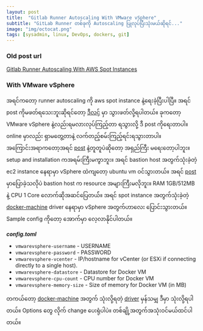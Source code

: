 ```yaml
---
layout: post
title:  "Gitlab Runner Autoscaling With VMware vSphere"
subtitle: "GitLab Runner တစ်ခုကို Autoscaling ပြုလုပ်ပြီးသုံးမယ်ဆိုရင်..."
image: "img/octocat.png"
tags: [sysadmin, linux, DevOps, dockers, git]
---
```


### **Old post url**

[Gitlab Runner Autoscaling With AWS Spot Instances](https://waiyanwh.github.io/2019-08-02-Gitlab-Runner-Autoscaling-with-aws-spot-instances/)

### **With VMware vSphere**
အရင်ကတော့ runner autoscaling ကို aws spot instance နဲ့ရေးခဲ့ပြီးပါပြီ။ အရင် post ကိုမဖတ်ရသေးဘူးဆိုရင်တော့ [ဒီလင့်](https://waiyanwh.github.io/2019-08-02-Gitlab-Runner-Autoscaling-with-aws-spot-instances/) မှာ သွားဖတ်လို့ရပါတယ်။ ခုကတော့ VMware vSphere နဲ့လည်းရမလားလုပ်ကြည့်တာ ရသွားလို့ ဒီ post ကိုရေးတာပါ။  online မှာလည်း ရှာမတွေ့တာနဲ့ လက်တည့်စမ်းကြည့်ရင်းရသွားတာပါ။ အကြောင်းအရာကတော့အရင် [post](https://waiyanwh.github.io/2019-08-02-Gitlab-Runner-Autoscaling-with-aws-spot-instances/) နဲ့တူတူပဲဆိုတော့ အရှည်ကြီး မရေးတော့ပါဘူး။ setup and installation ကအရမ်းကြီးမကွာဘူး။ အရင် bastion host အတွက်သုံးခဲ့တဲ့ ec2 instance နေရာမှာ vSphere ထဲကျတော့ ubuntu vm ဝင်သွားတယ်။ အရင် [post](https://waiyanwh.github.io/2019-08-02-Gitlab-Runner-Autoscaling-with-aws-spot-instances/) မှာပြောခဲ့သလိုပဲ bastion host က resource အများကြီးမလိုဘူး။ RAM 1GB/512MB နဲ့ CPU 1 Core လောက်ဆိုအဆင်ပြေတယ််။ အရင် spot instance အတွက်သုံးခဲ့တဲ့ [docker-machine](https://docs.docker.com/v17.09/machine/overview/) driver နေရာမှာ vSphere အတွက်ဟာလေး ပြောင်းသွားတယ်။ Sample config ကိုတော့ အောက်မှာ လေ့လာနိုင်ပါတယ်။

***config.toml***
<script src="https://gist.github.com/waiyanwh/c2ef08311a58661ebbc4baf97f675f14.js"></script>

* `vmwarevsphere-username` - USERNAME
* `vmwarevsphere-password` - PASSWORD
* `vmwarevsphere-vcenter` - IP/hostname for vCenter (or ESXi if connecting directly to a single host).
* `vmwarevsphere-datastore` - Datastore for Docker VM
* `vmwarevsphere-cpu-count` -  CPU number for Docker VM
* `vmwarevsphere-memory-size` - Size of memory for Docker VM (in MB)

တကယ်တော့ [docker-machine](https://docs.docker.com/v17.09/machine/overview/) အတွက် သုံးလို့ရတဲ့ [driver](https://docs.docker.com/v17.09/machine/drivers/) မှန်သမျှ ဒီမှာ သုံးလို့ရပါတယ်။ Options တွေ လိုက် change ပေးရုံပါပဲ။ တစ်ချို့အတွက်အသုံးဝင်မယ်ထင်ပါတယ်။

